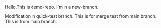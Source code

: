 Hello.This is demo-repo.
I'm in a new-branch.

Modification in quick-test branch. This is for merge test from main branch.
This is from main branch.
